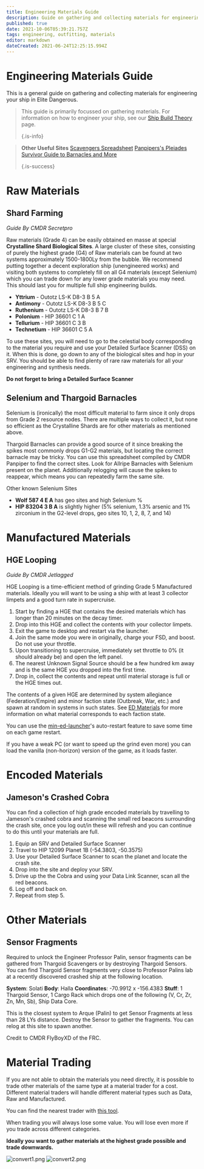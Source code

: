 ```yaml
---
title: Engineering Materials Guide
description: Guide on gathering and collecting materials for engineering your ship
published: true
date: 2021-10-06T05:39:21.757Z
tags: engineering, outfitting, materials
editor: markdown
dateCreated: 2021-06-24T12:25:15.994Z
---
```


# Engineering Materials Guide
This is a general guide on gathering and collecting materials for engineering your ship in Elite Dangerous.

> This guide is primarily focussed on gathering materials. For information on how to engineer your ship, see our [Ship Build Theory](/en/shipbuildtheory) page. 
> 
> {.is-info}

> **Other Useful Sites** [Scavengers Spreadsheet](https://docs.google.com/spreadsheets/d/1yo1iHP9KUXpoBaIzJsRsDxfAcQa7cBq0YUIFy3m2NII/edit#gid=585994681) [Panpipers's Pleiades Survivor Guide to Barnacles and More](https://docs.google.com/spreadsheets/d/1giHvc1SISUcD7BPKjlbutkuwPrWQwHuSxnBwQ3MPQME/edit#gid=0) 
> 
> {.is-success}

# Raw Materials

## Shard Farming
*Guide By CMDR Secretpro*

Raw materials (Grade 4) can be easily obtained en masse at special **Crystalline Shard Biological Sites**. A large cluster of these sites, consisting of purely the highest grade (G4) of Raw materials can be found at two systems approximately 1500-1800Ly from the bubble. We recommend putting together a decent exploration ship (unengineered works) and visiting both systems to completely fill on all G4 materials (except Selenium) which you can trade down for any lower grade materials you may need. This should last you for multiple full ship engineering builds.

- **Yttrium** - Outotz LS-K D8-3 B 5 A
- **Antimony** - Outotz LS-K D8-3 B 5 C
- **Ruthenium** - Outotz LS-K D8-3 B 7 B
- **Polonium** - HIP 36601 C 1 A
- **Tellurium** - HIP 36601 C 3 B
- **Technetium** - HIP 36601 C 5 A

To use these sites, you will need to go to the celestial body corresponding to the material you require and use your Detailed Surface Scanner (DSS) on it. When this is done, go down to any of the biological sites and hop in your SRV. You should be able to find plenty of rare raw materials for all your engineering and synthesis needs.

**Do not forget to bring a Detailed Surface Scanner**
## Selenium and Thargoid Barnacles
Selenium is (ironically) the most difficult material to farm since it only drops from Grade 2 resource nodes. There are multiple ways to collect it, but none so efficient as the Crystalline Shards are for other materials as mentioned above.

Thargoid Barnacles can provide a good source of it since breaking the spikes most commonly drops G1-G2 materials, but locating the correct barnacle may be tricky. You can use this spreadsheet compiled by CMDR Panpiper to find the correct sites. Look for Allripe Barnacles with Selenium present on the planet. Additionally relogging will cause the spikes to reappear, which means you can repeatedly farm the same site.

Other known Selenium Sites

- **Wolf 587 4 E A** has geo sites and high Selenium %
- **HIP 83204 3 B A** is slightly higher (5% selenium, 1.3% arsenic and 1% zirconium in the G2-level drops, geo sites 10, 1, 2, 8, 7, and 14)

# Manufactured Materials
## HGE Looping
*Guide By CMDR Jetlagged*

HGE Looping is a time-efficient method of grinding Grade 5 Manufactured materials. Ideally you will want to be using a ship with at least 3 collector limpets and a good turn rate in supercruise.

1. Start by finding a HGE that contains the desired materials which has longer than 20 minutes on the decay timer.
1. Drop into this HGE and collect the contents with your collector limpets.
1. Exit the game to desktop and restart via the launcher.
1. Join the same mode you were in originally, charge your FSD, and boost. Do not use your throttle.
1. Upon transitioning to supercruise, immediately set throttle to 0% (it should already be) and open the left panel.
1. The nearest Unknown Signal Source should be a few hundred km away and is the same HGE you dropped into the first time.
1. Drop in, collect the contents and repeat until material storage is full or the HGE times out.

The contents of a given HGE are determined by system allegiance (Federation/Empire) and minor faction state (Outbreak, War, etc.) and spawn at random in systems in such states. See [ED Materials](https://sites.google.com/view/ed-materials/ed-materials/manufactured-items) for more information on what material corresponds to each faction state.

You can use the [min-ed-launcher](https://github.com/Rfvgyhn/min-ed-launcher#features)'s auto-restart feature to save some time on each game restart.

If you have a weak PC (or want to speed up the grind even more) you can load the vanilla (non-horizon) version of the game, as it loads faster.

# Encoded Materials
## Jameson's Crashed Cobra
You can find a collection of high grade encoded materials by travelling to Jameson's crashed cobra and scanning the small red beacons surrounding the crash site, once you log out/in these will refresh and you can continue to do this until your materials are full.

1. Equip an SRV and Detailed Surface Scanner
1. Travel to HIP 12099 Planet 1B (-54.3803, -50.3575)
1. Use your Detailed Surface Scanner to scan the planet and locate the crash site.
1. Drop into the site and deploy your SRV.
1. Drive up the the Cobra and using your Data Link Scanner, scan all the red beacons.
1. Log off and back on.
1. Repeat from step 5.

# Other Materials
## Sensor Fragments
Required to unlock the Engineer Professor Palin, sensor fragments can be gathered from Thargoid Scavengers or by destroying Thargoid Sensors. You can find Thargoid Sensor fragments very close to Professor Palins lab at a recently discovered crashed ship at the following location.

**System**: Solati **Body**: Halla **Coordinates**: -70.9912 x -156.4383 **Stuff**: 1 Thargoid Sensor, 1 Cargo Rack which drops one of the following (V, Cr, Zr, Zn, Mn, Sb), Ship Data Core.

This is the closest system to Arque (Palin) to get Sensor Fragments at less than 28 LYs distance. Destroy the Sensor to gather the fragments. You can relog at this site to spawn another.

Credit to CMDR FlyBoyXD of the FRC.

# Material Trading
If you are not able to obtain the materials you need directly, it is possible to trade other materials of the same type at a material trader for a cost. Different material traders will handle different material types such as Data, Raw and Manufactured.

You can find the nearest trader with [this tool](https://inara.cz/galaxy-nearest/25).

When trading you will always lose some value. You will lose even more if you trade across different categories.

**Ideally you want to gather materials at the highest grade possible and trade downwards.**

![convert1.png](/img/convert1.png) ![convert2.png](/img/convert2.png)
